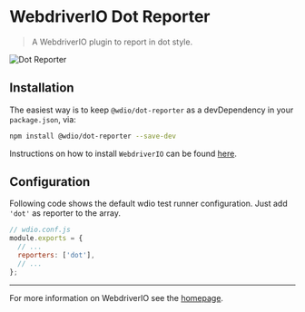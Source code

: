 WebdriverIO Dot Reporter
========================

> A WebdriverIO plugin to report in dot style.

![Dot Reporter](/img/dot.png "Dot Reporter")

## Installation

The easiest way is to keep `@wdio/dot-reporter` as a devDependency in your `package.json`, via:

```sh
npm install @wdio/dot-reporter --save-dev
```

Instructions on how to install `WebdriverIO` can be found [here](/docs/gettingstarted).

## Configuration

Following code shows the default wdio test runner configuration. Just add `'dot'` as reporter
to the array.

```js
// wdio.conf.js
module.exports = {
  // ...
  reporters: ['dot'],
  // ...
};
```

----

For more information on WebdriverIO see the [homepage](https://webdriver.io).
